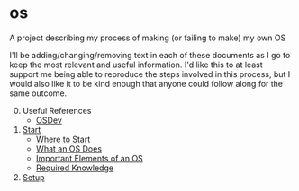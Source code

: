 # os
A project describing my process of making (or failing to make) my own OS

I'll be adding/changing/removing text in each of these documents as I go to keep the most relevant and useful information. I'd like this to at least support me being able to reproduce the steps involved in this process, but I would also like it to be kind enough that anyone could follow along for the same outcome.

0. Useful References
   - [OSDev](https://wiki.osdev.org/)
1. [Start](start.md)
   - [Where to Start](start.md#where-to-start)
   - [What an OS Does](start.md#what-an-os-does)
   - [Important Elements of an OS](start.md#important-elements-of-an-os)
   - [Required Knowledge](start.md#required-knowledge)
2. [Setup](setup.md)
